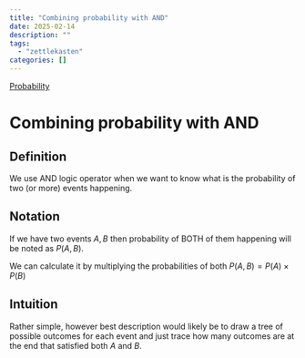 ```yaml
---
title: "Combining probability with AND"
date: 2025-02-14
description: ""
tags: 
  - "zettlekasten"
categories: []
---
```


[Probability](Probability.md)
# Combining probability with AND
## Definition
We use AND logic operator when we want to know what is the probability of two (or more) events happening.

## Notation
If we have two events $A,B$ then probability of BOTH of them happening will be noted as $P(A,B)$.

We can calculate it by multiplying the probabilities of both $P(A,B) = P(A) \times P(B)$

## Intuition
Rather simple, however best description would likely be to draw a tree of possible outcomes for each event and just trace how many outcomes are at the end that satisfied both $A$ and $B$.